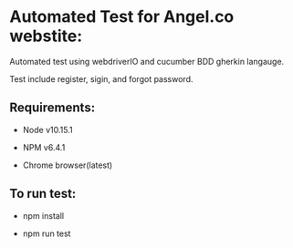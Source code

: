 # Automated Test for Angel.co webstite:
Automated test using webdriverIO and cucumber BDD gherkin langauge.

Test include register, sigin, and forgot password.

## Requirements:

- Node v10.15.1

- NPM v6.4.1

- Chrome browser(latest)


## To run test:

- npm install

- npm run test
